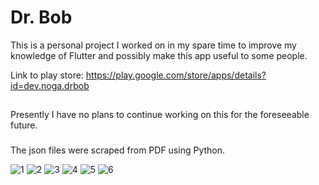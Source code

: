 # **Dr. Bob**

This is a personal project I worked on in my spare time to improve my knowledge of Flutter and possibly make this app useful to some people.

Link to play store: https://play.google.com/store/apps/details?id=dev.noga.drbob

##

Presently I have no plans to continue working on this for the foreseeable future.

###

The json files were scraped from PDF using Python.

![1](https://github.com/Agondev/drbob/blob/master/demo/1.webp)
![2](https://github.com/Agondev/drbob/blob/master/demo/2.webp)
![3](https://github.com/Agondev/drbob/blob/master/demo/3.webp)
![4](https://github.com/Agondev/drbob/blob/master/demo/4.webp)
![5](https://github.com/Agondev/drbob/blob/master/demo/5.webp)
![6](https://github.com/Agondev/drbob/blob/master/demo/6.webp)
